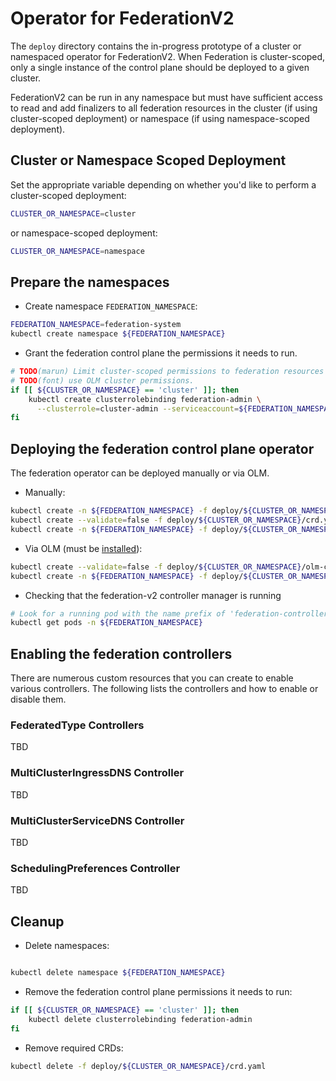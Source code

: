 # Operator for FederationV2

The `deploy` directory contains the in-progress prototype of a cluster or
namespaced operator for FederationV2.  When Federation is cluster-scoped, only
a single instance of the control plane should be deployed to a given cluster.

FederationV2 can be run in any namespace but must have sufficient access to
read and add finalizers to all federation resources in the cluster (if using
cluster-scoped deployment) or namespace (if using namespace-scoped deployment).

## Cluster or Namespace Scoped Deployment

Set the appropriate variable depending on whether you'd like to perform a
cluster-scoped deployment:

```bash
CLUSTER_OR_NAMESPACE=cluster
```

or namespace-scoped deployment:

```bash
CLUSTER_OR_NAMESPACE=namespace
```

## Prepare the namespaces

- Create namespace `FEDERATION_NAMESPACE`:

```bash
FEDERATION_NAMESPACE=federation-system
kubectl create namespace ${FEDERATION_NAMESPACE}
```

- Grant the federation control plane the permissions it needs to run.

```bash
# TODO(marun) Limit cluster-scoped permissions to federation resources (template/placement/etc)
# TODO(font) use OLM cluster permissions.
if [[ ${CLUSTER_OR_NAMESPACE} == 'cluster' ]]; then
    kubectl create clusterrolebinding federation-admin \
      --clusterrole=cluster-admin --serviceaccount=${FEDERATION_NAMESPACE}:federation-controller-manager
fi
```

## Deploying the federation control plane operator

The federation operator can be deployed manually or via OLM.

 - Manually:

```bash
kubectl create -n ${FEDERATION_NAMESPACE} -f deploy/${CLUSTER_OR_NAMESPACE}/rbac.yaml
kubectl create --validate=false -f deploy/${CLUSTER_OR_NAMESPACE}/crd.yaml
kubectl create -n ${FEDERATION_NAMESPACE} -f deploy/${CLUSTER_OR_NAMESPACE}/operator.yaml
```

 - Via OLM (must be [installed](https://github.com/operator-framework/operator-lifecycle-manager/blob/master/Documentation/install/install.md)):

```bash
kubectl create --validate=false -f deploy/${CLUSTER_OR_NAMESPACE}/olm-catalog/crd.yaml
kubectl create -n ${FEDERATION_NAMESPACE} -f deploy/${CLUSTER_OR_NAMESPACE}/olm-catalog/csv.yaml
```

- Checking that the federation-v2 controller manager is running

```bash
# Look for a running pod with the name prefix of 'federation-controller-manager-'
kubectl get pods -n ${FEDERATION_NAMESPACE}
```

## Enabling the federation controllers

There are numerous custom resources that you can create to enable various
controllers. The following lists the controllers and how to enable or disable
them.

### FederatedType Controllers

TBD

### MultiClusterIngressDNS Controller

TBD

### MultiClusterServiceDNS Controller

TBD

### SchedulingPreferences Controller

TBD

## Cleanup

- Delete namespaces:

```bash

kubectl delete namespace ${FEDERATION_NAMESPACE}
```

- Remove the federation control plane permissions it needs to run:

```bash
if [[ ${CLUSTER_OR_NAMESPACE} == 'cluster' ]]; then
    kubectl delete clusterrolebinding federation-admin
fi
```

- Remove required CRDs:

```bash
kubectl delete -f deploy/${CLUSTER_OR_NAMESPACE}/crd.yaml
```
